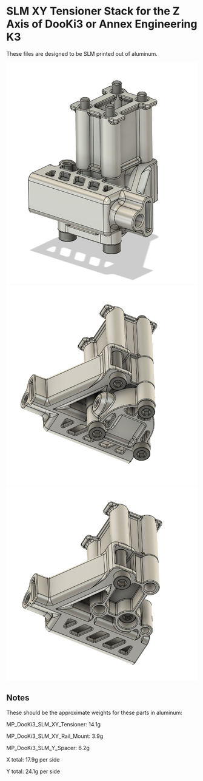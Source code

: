 # SLM XY Tensioner Stack for the Z Axis of DooKi3 or Annex Engineering K3
These files are designed to be SLM printed out of aluminum.

![XY_Tensioner_1](Images/XY_Tensioner_1.png)
![XY_Tensioner_2](Images/XY_Tensioner_2.png)
![XY_Tensioner_3](Images/XY_Tensioner_3.png)

## Notes
These should be the approximate weights for these parts in aluminum:

MP_DooKi3_SLM_XY_Tensioner: 14.1g

MP_DooKi3_SLM_XY_Rail_Mount: 3.9g

MP_DooKi3_SLM_Y_Spacer: 6.2g

X total: 17.9g per side

Y total: 24.1g per side
